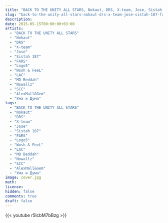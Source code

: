 ```yaml
---
title: "BACK TO THE UNITY ALL STARS, Nokaut, DRS, X-team, Jose, Sistah 187, FARS, Logo5, Wosh & FeeL, LAC, MD Beddah, Nowallz, SCC, AlexMall&Gem, Ума и Дума - BACK TO THE UNITY"
slug: "back-to-the-unity-all-stars-nokaut-drs-x-team-jose-sistah-187-fars-logo5-wosh-feel-lac-md-beddah-nowallz-scc-alexmallgem-uma-i-duma-back-to-the-unity"
description: 
date: 2015-05-15T00:00:00+03:00
artists:
  - "BACK TO THE UNITY ALL STARS"
  - "Nokaut"
  - "DRS"
  - "X-team"
  - "Jose"
  - "Sistah 187"
  - "FARS"
  - "Logo5"
  - "Wosh & FeeL"
  - "LAC"
  - "MD Beddah"
  - "Nowallz"
  - "SCC"
  - "AlexMall&Gem"
  - "Ума и Дума"
tags:
  - "BACK TO THE UNITY ALL STARS"
  - "Nokaut"
  - "DRS"
  - "X-team"
  - "Jose"
  - "Sistah 187"
  - "FARS"
  - "Logo5"
  - "Wosh & FeeL"
  - "LAC"
  - "MD Beddah"
  - "Nowallz"
  - "SCC"
  - "AlexMall&Gem"
  - "Ума и Дума"
image: cover.jpg
math: 
license: 
hidden: false
comments: true
draft: false
---
```


{{< youtube r5IcbM7bBzg >}}
